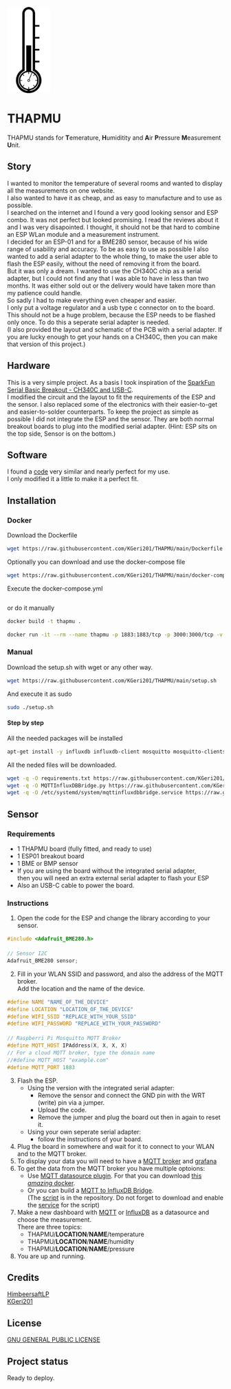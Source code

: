 <img src="THAPMU.svg" alt="Logo" height="200"/>  

# THAPMU 
THAPMU stands for **T**emerature, **H**umiditity and **A**ir **P**ressure **M**easurement **U**nit.

## Story
I wanted to monitor the temperature of several rooms and wanted to display all the measurements on one website.  
I also wanted to have it as cheap, and as easy to manufacture and to use as possible.  
I searched on the internet and I found a very good looking sensor and ESP combo.
It was not perfect but looked promising.
I read the reviews about it and I was very disapointed.
I thought, it should not be that hard to combine an ESP WLan module and a measurement instrument.  
I decided for an ESP-01 and for a BME280 sensor, because of his wide range of usability and accuracy.
To be as easy to use as possible I also wanted to add a serial adapter to the whole thing, to make the user able to flash the ESP easily, without the need of removing it from the board.  
But it was only a dream. I wanted to use the CH340C chip as a serial adapter, but I could not find any that I was able to have in less than two months. It was either sold out or the delivery would have taken more than my patience could handle.  
So sadly I had to make everything even cheaper and easier.  
I only put a voltage regulator and a usb type c connector on to the board. This should not be a huge problem, because the ESP needs to be flashed only once. To do this a seperate serial adapter is needed.  
(I also provided the layout and schematic of the PCB with a serial adapter. If you are lucky enough to get your hands on a CH340C, then you can make that version of this project.)

## Hardware
This is a very simple project. As a basis I took inspiration of the [SparkFun Serial Basic Breakout - CH340C and USB-C](https://www.sparkfun.com/products/15096).  
I modified the circuit and the layout to fit the requirements of the ESP and the sensor. I also replaced some of the electronics with their easier-to-get and easier-to-solder counterparts.
To keep the project as simple as possible I did not integrate the ESP and the sensor.
They are both normal breakout boards to plug into the modified serial adapter. (Hint: ESP sits on the top side, Sensor is on the bottom.)

## Software
I found a [code](https://randomnerdtutorials.com/esp8266-nodemcu-mqtt-publish-bme280-arduino/) very similar and nearly perfect for my use.  
I only modified it a little to make it a perfect fit.  

## Installation
### Docker
Download the Dockerfile
```sh
wget https://raw.githubusercontent.com/KGeri201/THAPMU/main/Dockerfile
```
Optionally you can download and use the docker-compose file
```sh
wget https://raw.githubusercontent.com/KGeri201/THAPMU/main/docker-compose.yml
```
Execute the docker-compose.yml 
```sh

```
or do it manually
```sh
docker build -t thapmu .
```
```sh
docker run -it --rm --name thapmu -p 1883:1883/tcp -p 3000:3000/tcp -v $PWD:/usr/src/app --restart always thapmu
```

### Manual
Download the setup.sh with wget or any other way.
```sh
wget https://raw.githubusercontent.com/KGeri201/THAPMU/main/setup.sh
```
And execute it as sudo
```sh
sudo ./setup.sh
```
#### Step by step
All the needed packages will be installed
```sh
apt-get install -y influxdb influxdb-client mosquitto mosquitto-clients wget python3 python3-pip grafana-enterprise
```
All the neded files will be downloaded.
```sh
wget -q -O requirements.txt https://raw.githubusercontent.com/KGeri201/THAPMU/main/requirements.txt
wget -q -O MQTTInfluxDBBridge.py https://raw.githubusercontent.com/KGeri201/THAPMU/main/MQTTInfluxDBBridge.py
wget -q -O /etc/systemd/system/mqttinfluxdbbridge.service https://raw.githubusercontent.com/KGeri201/THAPMU/main/mqttinfluxdbbridge.service
```

## Sensor
### Requirements
* 1 THAPMU board (fully fitted, and ready to use)
* 1 ESP01 breakout board
* 1 BME or BMP sensor
* If you are using the board without the integrated serial adapter,  
  then you will need an extra external serial adapter to flash your ESP
* Also an USB-C cable to power the board.

### Instructions
1. Open the code for the ESP and change the library according to your sensor.  
```ino
#include <Adafruit_BME280.h>

// Sensor I2C
Adafruit_BME280 sensor;
```
2. Fill in your WLAN SSID and password, and also the address of the MQTT broker.   
Add the location and the name of the device.
```ino
#define NAME "NAME_OF_THE_DEVICE"
#define LOCATION "LOCATION_OF_THE_DEVICE"
#define WIFI_SSID "REPLACE_WITH_YOUR_SSID"
#define WIFI_PASSWORD "REPLACE_WITH_YOUR_PASSWORD"

// Raspberri Pi Mosquitto MQTT Broker
#define MQTT_HOST IPAddress(X, X, X, X)
// For a cloud MQTT broker, type the domain name
//#define MQTT_HOST "example.com"
#define MQTT_PORT 1883
``` 
3. Flash the ESP.  
    - Using the version with the integrated serial adapter:  
      - Remove the sensor and connect the GND pin with the WRT (write) pin via a jumper.  
      - Upload the code.  
      - Remove the jumper and plug the board out then in again to reset it.  
    - Using your own seperate serial adapter:  
      - follow the instructions of your board. 
4. Plug the board in somewhere and wait for it to connect to your WLAN and to the MQTT broker.
5. To display your data you will need to have a [MQTT broker](https://mosquitto.org/) and [grafana](https://grafana.com/) 
6. To get the data from the MQTT broker you have multiple optoions:  
    - Use [MQTT datasource plugin](https://github.com/grafana/mqtt-datasource). For that you can download [this _amazing_ docker](https://gist.github.com/HimbeersaftLP/82b2a1be7708ddcf71746cd86f2c5de0). 
    - Or you can build a [MQTT to InfluxDB Bridge](https://diyi0t.com/visualize-mqtt-data-with-influxdb-and-grafana/).  
    (The [script](https://github.com/KGeri201/THAPMU/blob/main/MQTTInfluxDBBridge.py) is in the repository. Do not forget to download and enable the [service](https://github.com/KGeri201/THAPMU/blob/main/mqttinfluxdbbridge.service) for the script)
7. Make a new dashboard with [MQTT](https://en.wikipedia.org/wiki/MQTT) or [InfluxDB](https://www.influxdata.com/products/influxdb-overview/) as a datasource and choose the measurement.  
There are three topics:  
   - THAPMU/**LOCATION**/**NAME**/temperature   
   - THAPMU/**LOCATION**/**NAME**/humidity
   - THAPMU/**LOCATION**/**NAME**/pressure
8. You are up and running.  

## Credits
[HimbeersaftLP](https://github.com/HimbeersaftLP)  
[KGeri201](https://github.com/KGeri201)  

## License
[GNU GENERAL PUBLIC LICENSE](LICENSE)

## Project status
Ready to deploy.
